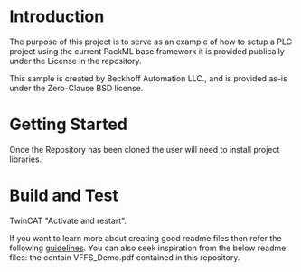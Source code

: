 # Introduction 
The purpose of this project is to serve as an example of how to setup a PLC project using the current PackML base framework it is provided publically under the License in the repository.

This sample is created by Beckhoff Automation LLC., and is provided as-is under the Zero-Clause BSD license.

# Getting Started
Once the Repository has been cloned the user will need to install project libraries.

# Build and Test
TwinCAT "Activate and restart".

If you want to learn more about creating good readme files then refer the following [guidelines](https://docs.microsoft.com/en-us/azure/devops/repos/git/create-a-readme?view=azure-devops). You can also seek inspiration from the below readme files: the contain VFFS_Demo.pdf contained in this repository.
